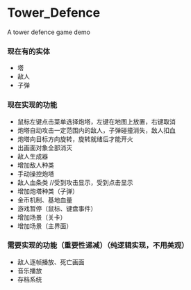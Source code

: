 ﻿# Tower_Defence
A tower defence game demo

### 现在有的实体
+ 塔
+ 敌人
+ 子弹
### 现在实现的功能
+ 鼠标左键点击菜单选择炮塔，左键在地图上放置，右键取消
+ 炮塔自动攻击一定范围内的敌人，子弹碰撞消失，敌人扣血
+ 炮塔向目标方向旋转，旋转就绪后才能开火
+ 出画面对象全部消灭
+ 敌人生成器
+ 增加敌人种类
+ 手动操控炮塔
+ 敌人血条类 //受到攻击显示，受到点击显示
+ 增加炮塔种类（子弹）
+ 金币机制、基地血量
+ 游戏暂停（鼠标、键盘事件）
+ 增加场景（关卡）
+ 增加场景（主界面）
### 需要实现的功能（重要性递减）（纯逻辑实现，不用美观）
+ 敌人逐帧播放、死亡画面
+ 音乐播放
+ 存档系统
